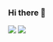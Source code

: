 ### Hi there 👋
![](https://hit.yhype.me/github/profile?user_id=67965621)
![](https://github-readme-stats.vercel.app/api?username=mariusvin&show_icons=true&theme=vision-friendly-dark&count_private=true&hide_border=true&custom_title=Stats%3A)
<!--
**Mariusvin/mariusvin** is a ✨ _special_ ✨ repository because its `README.md` (this file) appears on your GitHub profile.

Here are some ideas to get you started:

- 🔭 I’m currently working on ...
- 🌱 I’m currently learning ...
- 👯 I’m looking to collaborate on ...
- 🤔 I’m looking for help with ...
- 💬 Ask me about ...
- 📫 How to reach me: ...
- 😄 Pronouns: ...
- ⚡ Fun fact: ...
-->
